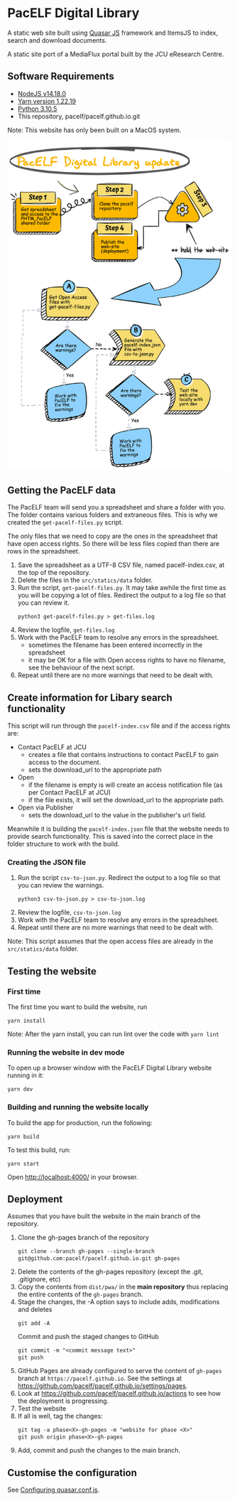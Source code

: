 # PacELF Digital Library

A static web site built using [Quasar
JS](https://quasar.dev/quasar-cli/installation) framework and ItemsJS to
index, search and download documents.

A static site port of a MediaFlux portal built by the JCU eResearch
Centre.

## Software Requirements

- [NodeJS v14.18.0](https://nodejs.org/download/release/v14.18.0/)
- [Yarn version 1.22.19](https://classic.yarnpkg.com/en/docs/install#mac-stable)
- [Python 3.10.5](https://www.python.org/downloads/)
- This repository, pacelf/pacelf.github.io.git

Note: This website has only been built on a MacOS system.

![Diagram of the update process](PacELF-update-overview.png)

## Getting the PacELF data

The PacELF team will send you a spreadsheet and share a folder with you.
The folder contains various folders and extraneous files. This is why we 
created the `get-pacelf-files.py` script.

The only files that we need to copy are the ones in the spreadsheet that have open access rights. So there will be less files copied than there are rows in the spreadsheet.

1. Save the spreadsheet as a UTF-8 CSV file, named pacelf-index.csv, at the top of the repository.
2. Delete the files in the `src/statics/data` folder.
3. Run the script, `get-pacelf-files.py`. It may take awhile the first time as you will be copying a lot of files. Redirect the output to a log file so that you can review it.
   ```shell
   python3 get-pacelf-files.py > get-files.log
   ```
4. Review the logfile, `get-files.log`
5. Work with the PacELF team to resolve any errors in the spreadsheet.
   - sometimes the filename has been entered incorrectly in the spreadsheet
   - it may be OK for a file with Open access rights to have no filename, see the behaviour of the next script.
6. Repeat until there are no more warnings that need to be dealt with.

## Create information for Libary search functionality

This script will run through the `pacelf-index.csv` file and if the 
access rights are:
- Contact PacELF at JCU
   - creates a file that contains instructions to contact PacELF to gain access to the document.
   - sets the download_url to the appropriate path
- Open
   - if the filename is empty is will create an access notification file (as per Contact PacELF at JCU)
   - if the file exists, it will set the download_url to the appropriate path.
- Open via Publisher
   - sets the download_url to the value in the publisher's url field.

Meanwhile it is building the `pacelf-index.json` file that the website needs to provide search functionality. This is saved into the correct place in the folder structure to work with the build.

### Creating the JSON file

1. Run the script `csv-to-json.py`. Redirect the output to a log file so that you can review the warnings.
   ```shell
   python3 csv-to-json.py > csv-to-json.log
   ```
2. Review the logfile, `csv-to-json.log`
3. Work with the PacELF team to resolve any errors in the spreadsheet.
4. Repeat until there are no more warnings that need to be dealt with.

Note: This script assumes that the open access files are already in the `src/statics/data` folder.

## Testing the website

### First time

The first time you want to build the website, run 
```shell
yarn install
```
Note: After the yarn install, you can run lint over the code with `yarn lint`

### Running the website in dev mode

To open up a browser window with the PacELF Digital Library website running in it:
```shell
yarn dev
```

### Building and running the website locally

To build the app for production, run the following:

```shell
yarn build
```

To test this build, run:

```shell
yarn start
```

Open <http://localhost:4000/> in your browser.


## Deployment
Assumes that you have built the website in the main branch of the repository.

1. Clone the gh-pages branch of the repository
   ```shell
   git clone --branch gh-pages --single-branch git@github.com:pacelf/pacelf.github.io.git gh-pages
   ```
2. Delete the contents of the gh-pages repository (except the .git, .gitignore, etc)
2. Copy the contents from `dist/pwa/` in the **main repository** thus replacing the entire contents of the `gh-pages` branch.
3. Stage the changes, the -A option says to include adds, modifications and deletes
   ```shell
   git add -A
   ```
   Commit and push the staged changes to GitHub
   ```shell
   git commit -m "<commit message text>"
   git push
   ```
3. GitHub Pages are already configured to serve the content of `gh-pages` branch at `https://pacelf.github.io`. See the settings at https://github.com/pacelf/pacelf.github.io/settings/pages.
4. Look at https://github.com/pacelf/pacelf.github.io/actions to see how the deployment is progressing.
5. Test the website
6. If all is well, tag the changes:
   ```shell
   git tag -a phase<X>-gh-pages -m "website for phase <X>"
   git push origin phase<X>-gh-pages
   ```
7. Add, commit and push the changes to the main branch.














## Customise the configuration

See [Configuring quasar.conf.js](https://quasar.dev/quasar-cli/quasar-conf-js).
